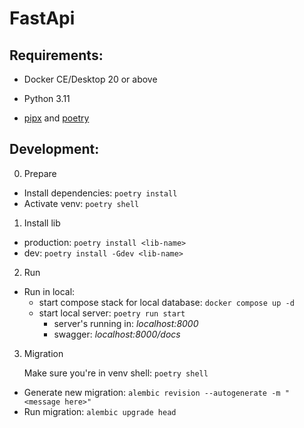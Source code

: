 # FastApi

## Requirements:

- Docker CE/Desktop 20 or above

- Python 3.11

- [pipx](https://pipx.pypa.io/stable/installation/) and [poetry](https://python-poetry.org/docs/#installing-with-pipx)

## Development:

0. Prepare

- Install dependencies: `poetry install`
- Activate venv: `poetry shell`

1. Install lib

- production: `poetry install <lib-name>`
- dev: `poetry install -Gdev <lib-name>`

2. Run
- Run in local:
  - start compose stack for local database: `docker compose up -d`
  - start local server: `poetry run start`
      - server's running in: _localhost:8000_
      - swagger: _localhost:8000/docs_

3. Migration

    Make sure you're in venv shell: `poetry shell`

- Generate new migration: `alembic revision --autogenerate -m "<message here>"`
- Run migration: `alembic upgrade head`
